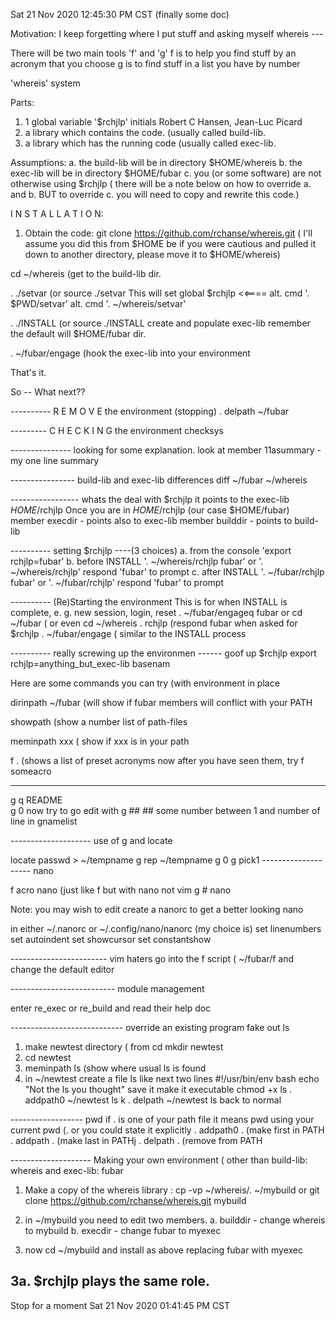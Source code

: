 Sat 21 Nov 2020 12:45:30 PM CST     (finally some doc)

Motivation: I keep forgetting where I put stuff and asking myself
 whereis ---

There will be two main tools  'f' and 'g'
f  is to help you find stuff by an acronym that you choose
g  is to find stuff in a list you have by number

'whereis' system

Parts:
1. 1 global variable '$rchjlp' initials Robert C Hansen, Jean-Luc Picard
2. a library which contains the code.  (usually called build-lib.
3. a library which has the running code (usually called exec-lib.

Assumptions:
 a. the build-lib will be in directory   $HOME/whereis
 b. the exec-lib will be in directory    $HOME/fubar
 c. you (or some software) are not otherwise using $rchjlp
( there will be a note below on how to override a. and b.  BUT
  to override c. you will need to copy and rewrite this code.)

I N S T A L L A T I O N:

1. Obtain the code:   git clone https://github.com/rchanse/whereis.git
( I'll assume you did this from $HOME be if you were cautious and
pulled it down to another directory, please move it to  $HOME/whereis)

cd ~/whereis            (get to the build-lib dir.

. ./setvar              (or  source ./setvar
                        This will set global $rchjlp  <<====
                        alt. cmd   '. $PWD/setvar'
                        alt. cmd   '. ~/whereis/setvar'

. ./INSTALL            (or   source ./INSTALL
                        create and populate exec-lib
                        remember the default will  $HOME/fubar dir.

. ~/fubar/engage        (hook the exec-lib into your environment

That's it.

So -- What next??

---------- R E M O V E  the environment (stopping)
. delpath ~/fubar

--------- C H E C K I N G the environment
checksys

--------------- looking for some explanation.
look at member 11asummary - my one line summary

---------------- build-lib and exec-lib differences
diff ~/fubar ~/whereis

----------------- whats the deal with $rchjlp
it points to the exec-lib  $HOME/$rchjlp
Once you are in $HOME/$rchjlp  (our case  $HOME/fubar)
member execdir - points also to exec-lib
member builddir - points to build-lib

---------- setting $rchjlp ----(3 choices)
a. from the console    'export rchjlp=fubar'
b. before INSTALL     '. ~/whereis/rchjlp fubar'           or
                      '. ~/whereis/rchjlp'    respond 'fubar' to prompt
c. after INSTALL      '. ~/fubar/rchjlp fubar'             or
                      '. ~/fubar/rchjlp'      respond 'fubar' to prompt

---------- (Re)Starting the environment
This is for when INSTALL is complete, e. g. new session, login, reset
. ~/fubar/engageq fubar
or
cd ~/fubar     ( or even cd ~/whereis
. rchjlp                       (respond fubar when asked for $rchjlp
. ~/fubar/engage               ( similar to the INSTALL process

---------- really screwing up the environmen ------
goof up  $rchjlp        export rchjlp=anything_but_exec-lib basenam



Here are some commands you can try (with environment in place

dirinpath ~/fubar                 (will show if fubar members will
                                   conflict with your PATH

showpath                          (show a number list of path-files

meminpath xxx                     ( show if xxx is in your path
     
f .                                (shows a list of preset acronyms
now after you have seen them, try f someacro

-----------------
g q README                       
g 0
now try to go edit with g ##    ## some number between 1 and number
of line in gnamelist

-------------------- use of g and locate

locate passwd > ~/tempname
g rep ~/tempname
g 0
g  pick1
-------------------- nano

f acro nano                        (just like f but with nano not vim
g # nano

Note: you may wish to edit create a nanorc to get a better looking nano

in either  ~/.nanorc         or  ~/.config/nano/nanorc
(my choice is)
set linenumbers
set autoindent
set showcursor
set constantshow

------------------------ vim haters 
go into the f script ( ~/fubar/f  and change the default editor 

-------------------------- module management

enter  re_exec  or re_build   and read their help doc

---------------------------- override an existing program 
  fake out ls
1. make newtest directory     ( from cd    mkdir newtest
2. cd newtest
3. meminpath ls                  (show where usual ls is found
4. in ~/newtest  create a file ls like next two lines
#!/usr/bin/env bash
echo "Not the ls you thought"
save it
make it executable   chmod +x ls
. addpath0 ~/newtest
ls                           k
. delpath ~/newtest
ls                    back to normal

------------------ pwd
if . is one of your path file it means pwd
using your current pwd  (.   or you could state it explicitly
. addpath0 .               (make first in PATH
. addpath  .               (make last in PATHj
. delpath .                (remove from PATH


-------------------- Making your own environment ( other than
build-lib: whereis  and  exec-lib: fubar

1. Make a copy of the whereis library :  cp -vp ~/whereis/. ~/mybuild
   or   git clone https://github.com/rchanse/whereis.git  mybuild

2. in ~/mybuild you need to edit two members.
    a. builddir - change whereis to mybuild
    b. execdir  - change fubar to myexec

3. now  cd ~/mybuild and install as above replacing fubar with myexec

3a. $rchjlp plays the same role.
--------------------------------------



Stop for a moment  Sat 21 Nov 2020 01:41:45 PM CST



